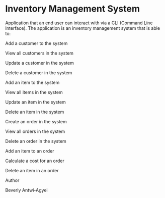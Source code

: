 # Inventory Management System

Application that an end user can interact with via a CLI (Command Line Interface). The application is an inventory management system that is able to:

Add a customer to the system

View all customers in the system

Update a customer in the system

Delete a customer in the system

Add an item to the system

View all items in the system

Update an item in the system

Delete an item in the system

Create an order in the system

View all orders in the system

Delete an order in the system

Add an item to an order

Calculate a cost for an order

Delete an item in an order

Author

Beverly Antwi-Agyei
